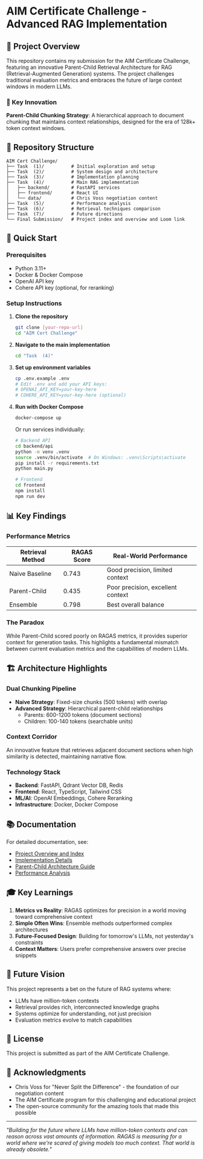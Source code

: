 # AIM Certificate Challenge - Advanced RAG Implementation

## 🎯 Project Overview

This repository contains my submission for the AIM Certificate Challenge, featuring an innovative Parent-Child Retrieval Architecture for RAG (Retrieval-Augmented Generation) systems. The project challenges traditional evaluation metrics and embraces the future of large context windows in modern LLMs.

### 🔑 Key Innovation

**Parent-Child Chunking Strategy**: A hierarchical approach to document chunking that maintains context relationships, designed for the era of 128k+ token context windows.

## 📁 Repository Structure

```
AIM Cert Challenge/
├── Task  (1)/          # Initial exploration and setup
├── Task  (2)/          # System design and architecture
├── Task  (3)/          # Implementation planning
├── Task  (4)/          # Main RAG implementation
│   ├── backend/        # FastAPI services
│   ├── frontend/       # React UI
│   └── data/           # Chris Voss negotiation content
├── Task  (5)/          # Performance analysis
├── Task  (6)/          # Retrieval techniques comparison
├── Task  (7)/          # Future directions
└── Final Submission/   # Project index and overview and Loom link
```

## 🚀 Quick Start

### Prerequisites

- Python 3.11+
- Docker & Docker Compose
- OpenAI API key
- Cohere API key (optional, for reranking)

### Setup Instructions

1. **Clone the repository**
   ```bash
   git clone [your-repo-url]
   cd "AIM Cert Challenge"
   ```

2. **Navigate to the main implementation**
   ```bash
   cd "Task  (4)"
   ```

3. **Set up environment variables**
   ```bash
   cp .env.example .env
   # Edit .env and add your API keys:
   # OPENAI_API_KEY=your-key-here
   # COHERE_API_KEY=your-key-here (optional)
   ```

4. **Run with Docker Compose**
   ```bash
   docker-compose up
   ```

   Or run services individually:
   ```bash
   # Backend API
   cd backend/api
   python -m venv .venv
   source .venv/bin/activate  # On Windows: .venv\Scripts\activate
   pip install -r requirements.txt
   python main.py

   # Frontend
   cd frontend
   npm install
   npm run dev
   ```

## 📊 Key Findings

### Performance Metrics

| Retrieval Method | RAGAS Score | Real-World Performance |
|-----------------|-------------|------------------------|
| Naive Baseline | 0.743 | Good precision, limited context |
| Parent-Child | 0.435 | Poor precision, excellent context |
| Ensemble | 0.798 | Best overall balance |

### The Paradox

While Parent-Child scored poorly on RAGAS metrics, it provides superior context for generation tasks. This highlights a fundamental mismatch between current evaluation metrics and the capabilities of modern LLMs.

## 🏗️ Architecture Highlights

### Dual Chunking Pipeline
- **Naive Strategy**: Fixed-size chunks (500 tokens) with overlap
- **Advanced Strategy**: Hierarchical parent-child relationships
  - Parents: 600-1200 tokens (document sections)
  - Children: 100-140 tokens (searchable units)

### Context Corridor
An innovative feature that retrieves adjacent document sections when high similarity is detected, maintaining narrative flow.

### Technology Stack
- **Backend**: FastAPI, Qdrant Vector DB, Redis
- **Frontend**: React, TypeScript, Tailwind CSS
- **ML/AI**: OpenAI Embeddings, Cohere Reranking
- **Infrastructure**: Docker, Docker Compose

## 📚 Documentation

For detailed documentation, see:
- [Project Overview and Index](Final%20Submission/Final.md)
- [Implementation Details](Task%20%20(4)/README.md)
- [Parent-Child Architecture Guide](Task%20%20(4)/PARENT_CHILD_CHUNKING_IMPLEMENTATION_GUIDE.md)
- [Performance Analysis](Task%20%20(5)/Task_05.md)

## 🎓 Key Learnings

1. **Metrics vs Reality**: RAGAS optimizes for precision in a world moving toward comprehensive context
2. **Simple Often Wins**: Ensemble methods outperformed complex architectures
3. **Future-Focused Design**: Building for tomorrow's LLMs, not yesterday's constraints
4. **Context Matters**: Users prefer comprehensive answers over precise snippets

## 🔮 Future Vision

This project represents a bet on the future of RAG systems where:
- LLMs have million-token contexts
- Retrieval provides rich, interconnected knowledge graphs
- Systems optimize for understanding, not just precision
- Evaluation metrics evolve to match capabilities

## 📄 License

This project is submitted as part of the AIM Certificate Challenge.

## 🙏 Acknowledgments

- Chris Voss for "Never Split the Difference" - the foundation of our negotiation content
- The AIM Certificate program for this challenging and educational project
- The open-source community for the amazing tools that made this possible

---

*"Building for the future where LLMs have million-token contexts and can reason across vast amounts of information. RAGAS is measuring for a world where we're scared of giving models too much context. That world is already obsolete."*